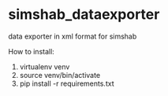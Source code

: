 simshab_dataexporter
====================

data exporter in xml format for simshab<br>

How to install:<br>
1. virtualenv venv<br>
2. source venv/bin/activate<br>
3. pip install -r requirements.txt<br>
